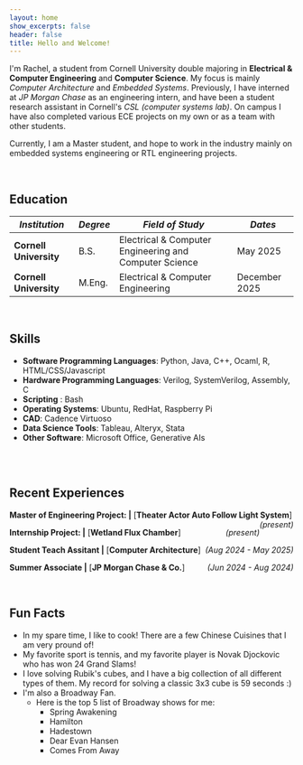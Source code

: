```yaml
---
layout: home
show_excerpts: false
header: false
title: Hello and Welcome!
---
```


I'm Rachel, a student from Cornell University double majoring in **Electrical & Computer Engineering** and **Computer Science**. My focus is mainly *Computer Architecture* and *Embedded Systems*. Previously, I have interned at *JP Morgan Chase* as an engineering intern, and have been a student research assistant in Cornell's *CSL (computer systems lab)*. On campus I have also completed various ECE projects on my own or as a team with other students.

Currently, I am a Master student, and hope to work in the industry mainly on embedded systems engineering or RTL engineering projects.

 <br>

## Education

|  *Institution*    | *Degree*       | *Field of Study*     | *Dates* |
| ----------------- | -------------- | -------------------- | ------- |
| **Cornell University** | B.S. | Electrical & Computer Engineering and Computer Science | May 2025  |
| **Cornell University** | M.Eng. | Electrical & Computer Engineering | December 2025  |

  <br>

## Skills

- **Software Programming Languages**: Python, Java, C++, Ocaml, R, HTML/CSS/Javascript
- **Hardware Programming Languages**: Verilog, SystemVerilog, Assembly, C
- **Scripting** : Bash
- **Operating Systems**: Ubuntu, RedHat, Raspberry Pi
- **CAD**: Cadence Virtuoso
- **Data Science Tools**: Tableau, Alteryx, Stata
- **Other Software**: Microsoft Office, Generative AIs
<br>

<br>

## Recent Experiences

**Master of Engineering Project: \|**  [**Theater Actor Auto Follow Light System**]  <span style="float:right;"> <i>(present)</i> </span>

**Internship Project: \|**  [**Wetland Flux Chamber**]  <span style="float:right;"> <i>(present)</i> </span>

**Student Teach Assitant \|**  [**Computer Architecture**]  <span style="float:right;"> <i>(Aug 2024 - May 2025)</i> </span>

**Summer Associate \|** [**JP Morgan Chase & Co.**]   <span style="float:right;"> <i>(Jun 2024 - Aug 2024)</i> </span>

<br>

## Fun Facts

- In my spare time, I like to cook! There are a few Chinese Cuisines that I am very pround of!
- My favorite sport is tennis, and my favorite player is Novak Djockovic who has won 24 Grand Slams!
- I love solving Rubik's cubes, and I have a big collection of all different types of them. My record for solving a classic 3x3 cube is 59 seconds :)
- I'm also a Broadway Fan.
  - Here is the top 5 list of Broadway shows for me:
    - Spring Awakening
    - Hamilton
    - Hadestown
    - Dear Evan Hansen
    - Comes From Away
